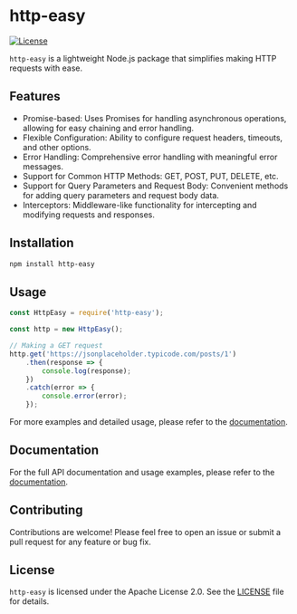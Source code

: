 # http-easy

[![License](https://img.shields.io/badge/license-Apache%202.0-blue.svg)](https://opensource.org/licenses/Apache-2.0)


`http-easy` is a lightweight Node.js package that simplifies making HTTP requests with ease.

## Features

- Promise-based: Uses Promises for handling asynchronous operations, allowing for easy chaining and error handling.
- Flexible Configuration: Ability to configure request headers, timeouts, and other options.
- Error Handling: Comprehensive error handling with meaningful error messages.
- Support for Common HTTP Methods: GET, POST, PUT, DELETE, etc.
- Support for Query Parameters and Request Body: Convenient methods for adding query parameters and request body data.
- Interceptors: Middleware-like functionality for intercepting and modifying requests and responses.

## Installation

```bash
npm install http-easy
```

## Usage

```javascript
const HttpEasy = require('http-easy');

const http = new HttpEasy();

// Making a GET request
http.get('https://jsonplaceholder.typicode.com/posts/1')
    .then(response => {
        console.log(response);
    })
    .catch(error => {
        console.error(error);
    });
```

For more examples and detailed usage, please refer to the [documentation](#).

## Documentation

For the full API documentation and usage examples, please refer to the [documentation](#).

## Contributing

Contributions are welcome! Please feel free to open an issue or submit a pull request for any feature or bug fix.

## License

`http-easy` is licensed under the Apache License 2.0. See the [LICENSE](LICENSE) file for details.


